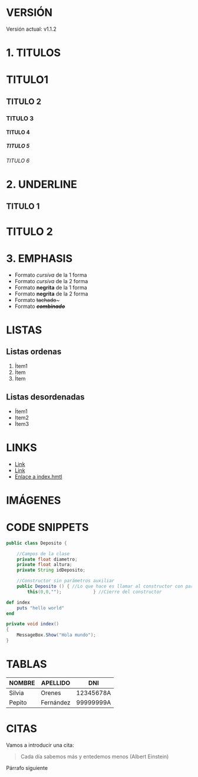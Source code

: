 # VERSIÓN
Versión actual: v1.1.2

# 1. TITULOS
# TITULO1
## TITULO 2
### TITULO 3
#### TITULO 4
##### TITULO 5
###### TITULO 6

# 2. UNDERLINE

TITULO 1
-------

TITULO 2
========

# 3. EMPHASIS

- Formato *cursiva* de la 1 forma
- Formato _cursiva_ de la 2 forma
- Formato **negrita** de la 1 forma
- Formato __negrita__ de la 2 forma
- Formato ~~tachado~~~
- Formato ~~__*combinado*__~~

# LISTAS

## Listas ordenas
1. Ítem1
1. Ítem
1. Ítem

## Listas desordenadas
- Ítem1
- Item2
- Ítem3

# LINKS
- <a href="http://www.google.com">Link</a>
- [Link](http://www.google.com)
- [Enlace a index.hmtl](index.html)

# IMÁGENES


# CODE SNIPPETS

```java
public class Deposito {    

    //Campos de la clase
    private float diametro;
    private float altura;
    private String idDeposito;

    //Constructor sin parámetros auxiliar
    public Deposito () { //Lo que hace es llamar al constructor con parámetros pasándole valores vacíos
        this(0,0,"");            } //Cierre del constructor


```

```ruby
def index
    puts "hello world"
end
```
```csharp
private void index()
{
    MessageBox.Show("Hola mundo");
}
```

# TABLAS

| NOMBRE | APELLIDO | DNI |
| -- | -- | -- |
| Silvia | Orenes | 12345678A |
| Pepito | Fernández | 99999999A |

# CITAS

Vamos a introducir una cita:
>Cada día sabemos más y entedemos menos (Albert Einstein) 

Párrafo siguiente